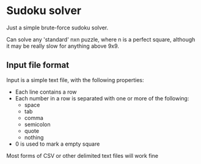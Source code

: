 # Sudoku solver

Just a simple brute-force sudoku solver.

Can solve any 'standard' nxn puzzle, where n is a perfect square, although it
may be really slow for anything above 9x9.

## Input file format
Input is a simple text file, with the following properties:

* Each line contains a row
* Each number in a row is separated with one or more of the following:
    * space
    * tab
    * comma
    * semicolon
    * quote
    * nothing
* 0 is used to mark a empty square

Most forms of CSV or other delimited text files will work fine
